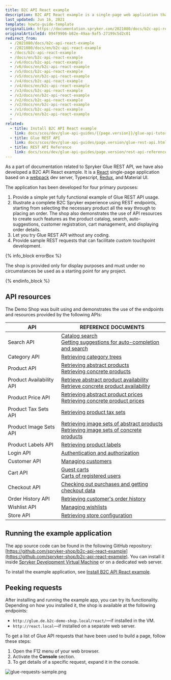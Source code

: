 ```yaml
---
title: B2C API React example
description: B2C API React example is a single-page web application that demonstrates the use of Spryker Glue REST API in B2C scenarios.
last_updated: Jun 16, 2021
template: howto-guide-template
originalLink: https://documentation.spryker.com/2021080/docs/b2c-api-react-example
originalArticleId: 094f9906-b82e-49aa-9af5-27199c5d2c01
redirect_from:
  - /2021080/docs/b2c-api-react-example
  - /2021080/docs/en/b2c-api-react-example
  - /docs/b2c-api-react-example
  - /docs/en/b2c-api-react-example
  - /v6/docs/b2c-api-react-example
  - /v6/docs/en/b2c-api-react-example
  - /v5/docs/b2c-api-react-example
  - /v5/docs/en/b2c-api-react-example
  - /v4/docs/b2c-api-react-example
  - /v4/docs/en/b2c-api-react-example
  - /v3/docs/b2c-api-react-example
  - /v3/docs/en/b2c-api-react-example
  - /v2/docs/b2c-api-react-example
  - /v2/docs/en/b2c-api-react-example
  - /v1/docs/b2c-api-react-example
  - /v1/docs/en/b2c-api-react-example
  - 
related:
  - title: Install B2C API React example
    link: docs/scos/dev/glue-api-guides/{{page.version}}/glue-api-tutorials/b2c-api-react-example/install-b2c-api-react-example.html
  - title: Glue REST API
    link: docs/scos/dev/glue-api-guides/page.version/glue-rest-api.html
  - title: REST API Reference
    link: docs/scos/dev/glue-api-guides/page.version/rest-api-reference.html
---
```


As a part of documentation related to Spryker Glue REST API, we have also developed a B2C API React example. It is a [React](https://reactjs.org/) single-page application based on a [webpack](https://webpack.js.org/) dev server, Typescript, [Redux](https://redux.js.org/), and Material UI.

The application has been developed for four primary purposes:

1. Provide a simple yet fully functional example of Glue REST API usage.
2. Illustrate a complete B2C Spryker experience using REST endpoints, starting from selecting the necessary product all the way through to placing an order. The shop also demonstrates the use of API resources to create such features as the product catalog, search, auto-suggestions, customer registration, cart management, and displaying order details.
3. Let you try Glue REST API without any coding.
4. Provide sample REST requests that can facilitate custom touchpoint development.

{% info_block errorBox %}

The shop is provided only for display purposes and must under no circumstances be used as a starting point for any project.

{% endinfo_block %}

## API resources

The Demo Shop was built using and demonstrates the use of the endpoints and resources provided by the following APIs:


| API | REFERENCE DOCUMENTS |
| --- | --- |
| Search API | [Catalog search](/docs/scos/dev/glue-api-guides/{{site.version}}/searching-the-product-catalog.html)<br>[Getting suggestions for auto-completion and search](/docs/scos/dev/glue-api-guides/{{site.version}}/retrieving-autocomplete-and-search-suggestions.html) |
| Category API | [Retrieving category trees](/docs/scos/dev/glue-api-guides/{{site.version}}/retrieving-categories/retrieving-category-trees.html) |
| Product API | [Retrieving abstract products](/docs/scos/dev/glue-api-guides/{{site.version}}/managing-products/abstract-products/retrieving-abstract-products.html)<br>[Retrieving concrete products](/docs/scos/dev/glue-api-guides/{{site.version}}/managing-products/concrete-products/retrieving-concrete-products.html) |
| Product Availability API | [Retrieve abstract product availability](/docs/pbc/all/warehouse-management-system/manage-using-glue-api/retrieve-abstract-product-availability.html)<br>[Retrieve concrete product availability](/docs/scos/dev/glue-api-guides/{{site.version}}/managing-products/concrete-products/retrieving-concrete-product-availability.html) |
| Product Price API | [Retrieving abstract product prices](/docs/pbc/all/price-management/manage-using-glue-api/retrieve-abstract-product-prices.html)<br>[Retrieving concrete product prices](/docs/pbc/all/price-management/manage-using-glue-api/retrieve-concrete-product-prices.html) |
| Product Tax Sets API | [Retrieving product tax sets](/docs/pbc/all/tax-management/manage-via-glue-api/retrieve-tax-sets.html) |
| Product Image Sets API | [Retrieving image sets of abstract products](/docs/scos/dev/glue-api-guides/{{site.version}}/managing-products/abstract-products/retrieving-image-sets-of-abstract-products.html)<br>[Retrieving image sets of concrete products](/docs/scos/dev/glue-api-guides/{{site.version}}/managing-products/concrete-products/retrieving-image-sets-of-concrete-products.html) |
| Product Labels API | [Retrieving product labels](/docs/scos/dev/glue-api-guides/{{site.version}}/managing-products/retrieving-product-labels.html) |
| Login API | [Authentication and authorization](/docs/scos/dev/glue-api-guides/{{site.version}}/authentication-and-authorization.html) |
| Customer API | [Managing customers](/docs/scos/dev/glue-api-guides/{{site.version}}/managing-customers/managing-customers.html) |
| Cart API | [Guest carts](/docs/pbc/all/cart-and-checkout/manage-using-glue-api/manage-guest-carts/manage-guest-carts.html)<br>[Carts of registered users](/docs/pbc/all/cart-and-checkout/manage-using-glue-api/manage-carts-of-registered-users/manage-items-in-carts-of-registered-users.html) |
| Checkout API | [Checking out purchases and getting checkout data](/docs/pbc/all/cart-and-checkout/manage-using-glue-api/check-out/check-out-purchases.html) |
| Order History API | [Retrieving customer's order history](/docs/scos/dev/glue-api-guides/{{site.version}}/retrieving-orders.html) |
| Wishlist API | [Managing wishlists](/docs/pbc/all/shopping-list-and-wishlist/manage-via-glue-api/manage-wishlists-via-glue-api.html) |
| Store API | [Retrieving store configuration](/docs/scos/dev/glue-api-guides/{{site.version}}/retrieving-store-configuration.html) |

## Running the example application

The app source code can be found in the following GitHub repository: [https://github.com/spryker-shop/b2c-api-react-example](https://github.com/spryker-shop/b2c-api-react-example). You can install it inside [Spryker Development Virtual Machine](/docs/scos/dev/sdk/development-virtual-machine-docker-containers-and-console.html) or on a dedicated web server.

To install the example application, see [Install B2C API React example](/docs/scos/dev/glue-api-guides/{{page.version}}/glue-api-tutorials/b2c-api-react-example/b2c-api-react-example.html).

## Peeking requests

After installing and running the example app, you can try its functionality. Depending on how you installed it, the shop is available at the following endpoints:

* `http://glue.de.b2c-demo-shop.local/react/`—if installed in the VM.
* `http://react.local`—if installed on a separate web server.

To get a list of Glue API requests that have been used to build a page, follow these steps:

1. Open the F12 menu of your web browser.
2. Activate the **Console** section.
3. To get details of a specific request, expand it in the console.

![glue-requests-sample.png](https://spryker.s3.eu-central-1.amazonaws.com/docs/Glue+API/B2C+API+React+Example/glue-requests-sample.png)
